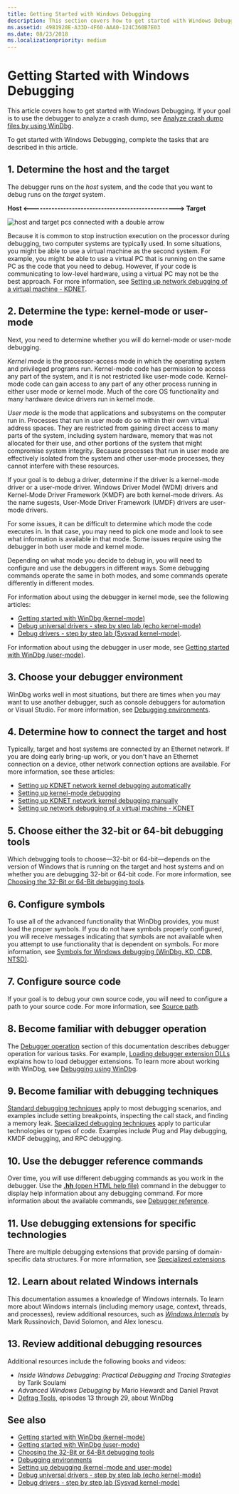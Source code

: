 ```yaml
---
title: Getting Started with Windows Debugging
description: This section covers how to get started with Windows Debugging. If your goal is to use the debugger to analyze a crash dump, see Crash dump analysis using the Windows debuggers (WinDbg).
ms.assetid: 4981928E-A33D-4F60-AAA0-124C360B7E03
ms.date: 08/23/2018
ms.localizationpriority: medium
---
```


# Getting Started with Windows Debugging


This article covers how to get started with Windows Debugging. If your goal is to use the debugger to analyze a crash dump, see [Analyze crash dump files by using WinDbg](crash-dump-files.md).

To get started with Windows Debugging, complete the tasks that are described in this article.

## 1. Determine the host and the target 

The debugger runs on the *host* system, and the code that you want to debug runs on the *target* system.

   **Host &lt;--------------------------------------------------&gt; Target**

![host and target pcs connected with a double arrow](images/targethost1.png)

Because it is common to stop instruction execution on the processor during debugging, two computer systems are typically used. In some situations, you might be able to use a virtual machine as the second system. For example, you might be able to use a virtual PC that is running on the same PC as the code that you need to debug. However, if your code is communicating to low-level hardware, using a virtual PC may not be the best approach. For more information, see [Setting up network debugging of a virtual machine - KDNET](setting-up-network-debugging-of-a-virtual-machine-host.md).

## 2. Determine the type: kernel-mode or user-mode

Next, you need to determine whether you will do kernel-mode or user-mode debugging.

*Kernel mode* is the processor-access mode in which the operating system and privileged programs run. Kernel-mode code has permission to access any part of the system, and it is not restricted like user-mode code. Kernel-mode code can gain access to any part of any other process running in either user mode or kernel mode. Much of the core OS functionality and many hardware device drivers run in kernel mode.

*User mode* is the mode that applications and subsystems on the computer run in. Processes that run in user mode do so within their own virtual address spaces. They are restricted from gaining direct access to many parts of the system, including system hardware, memory that was not allocated for their use, and other portions of the system that might compromise system integrity. Because processes that run in user mode are effectively isolated from the system and other user-mode processes, they cannot interfere with these resources.

If your goal is to debug a driver, determine if the driver is a kernel-mode driver or a user-mode driver. Windows Driver Model (WDM) drivers and Kernel-Mode Driver Framework (KMDF) are both kernel-mode drivers. As the name sugests, User-Mode Driver Framework (UMDF) drivers are user-mode drivers.

For some issues, it can be difficult to determine which mode the code executes in. In that case, you may need to pick one mode and look to see what information is available in that mode. Some issues require using the debugger in both user mode and kernel mode.

Depending on what mode you decide to debug in, you will need to configure and use the debuggers in different ways. Some debugging commands operate the same in both modes, and some commands operate differently in different modes.

For information about using the debugger in kernel mode, see the following articles:
   - [Getting started with WinDbg (kernel-mode)](getting-started-with-windbg--kernel-mode-.md) 
   - [Debug universal drivers - step by step lab (echo kernel-mode)](debug-universal-drivers---step-by-step-lab--echo-kernel-mode-.md) 
   - [Debug drivers - step by step lab (Sysvad kernel-mode)](debug-universal-drivers--kernel-mode-.md). 
    
For information about using the debugger in user mode, see [Getting started with WinDbg (user-mode)](getting-started-with-windbg.md).

## 3. Choose your debugger environment

WinDbg works well in most situations, but there are times when you may want to use another debugger, such as console debuggers for automation or Visual Studio. For more information, see [Debugging environments](debuggers-in-the-debugging-tools-for-windows-package.md).

## 4. Determine how to connect the target and host

Typically, target and host systems are connected by an Ethernet network. If you are doing early bring-up work, or you don't have an Ethernet connection on a device, other network connection options are available. For more information, see these articles:
   -   [Setting up KDNET network kernel debugging automatically](setting-up-a-network-debugging-connection-automatically.md)
   -   [Setting up kernel-mode debugging](setting-up-kernel-mode-debugging-in-windbg--cdb--or-ntsd.md)
   -   [Setting up KDNET network kernel debugging manually](setting-up-a-network-debugging-connection.md)
   -   [Setting up network debugging of a virtual machine - KDNET](setting-up-network-debugging-of-a-virtual-machine-host.md)

## 5. Choose either the 32-bit or 64-bit debugging tools

Which debugging tools to choose—32-bit or 64-bit—depends on the version of Windows that is running on the target and host systems and on whether you are debugging 32-bit or 64-bit code. For more information, see [Choosing the 32-Bit or 64-Bit debugging tools](choosing-a-32-bit-or-64-bit-debugger-package.md).

## 6. Configure symbols

To use all of the advanced functionality that WinDbg provides, you must load the proper symbols. If you do not have symbols properly configured, you will receive messages indicating that symbols are not available when you attempt to use functionality that is dependent on symbols. For more information, see [Symbols for Windows debugging (WinDbg, KD, CDB, NTSD)](symbols.md).

## 7. Configure source code

If your goal is to debug your own source code, you will need to configure a path to your source code. For more information, see [Source path](source-path.md).

## 8. Become familiar with debugger operation

The [Debugger operation](debugger-operation-win8.md) section of this documentation describes debugger operation for various tasks. For example, [Loading debugger extension DLLs](loading-debugger-extension-dlls.md) explains how to load debugger extensions. To learn more about working with WinDbg, see [Debugging using WinDbg](debugging-using-windbg.md).

## 9. Become familiar with debugging techniques

[Standard debugging techniques](standard-debugging-techniques.md) apply to most debugging scenarios, and examples include setting breakpoints, inspecting the call stack, and finding a memory leak. [Specialized debugging techniques](specialized-debugging-techniques.md) apply to particular technologies or types of code. Examples include Plug and Play debugging, KMDF debugging, and RPC debugging.

## 10. Use the debugger reference commands

Over time, you will use different debugging commands as you work in the debugger. Use the [**.hh** (open HTML help file)](-hh--open-html-help-file-.md) command in the debugger to display help information about any debugging command. For more information about the available commands, see [Debugger reference](debugger-reference.md).

## 11. Use debugging extensions for specific technologies

There are multiple debugging extensions that provide parsing of domain-specific data structures. For more information, see [Specialized extensions](specialized-extensions.md).

## 12. Learn about related Windows internals

This documentation assumes a knowledge of Windows internals. To learn more about Windows internals (including memory usage, context, threads, and processes), review additional resources, such as [*Windows Internals*](https://docs.microsoft.com/sysinternals/learn/windows-internals) by Mark Russinovich, David Solomon, and Alex Ionescu.

## 13. Review additional debugging resources

Additional resources include the following books and videos:
-  *Inside Windows Debugging: Practical Debugging and Tracing Strategies* by Tarik Soulami
-   *Advanced Windows Debugging* by Mario Hewardt and Daniel Pravat
-   [Defrag Tools](https://channel9.msdn.com/Shows/Defrag-Tools), episodes 13 through 29, about WinDbg


## See also

-   [Getting started with WinDbg (kernel-mode)](getting-started-with-windbg--kernel-mode-.md)
-   [Getting started with WinDbg (user-mode)](getting-started-with-windbg.md)
-   [Choosing the 32-Bit or 64-Bit debugging tools](choosing-a-32-bit-or-64-bit-debugger-package.md)
-   [Debugging environments](debuggers-in-the-debugging-tools-for-windows-package.md)
-   [Setting up debugging (kernel-mode and user-mode)](getting-set-up-for-debugging.md)
-   [Debug universal drivers - step by step lab (echo kernel-mode)](debug-universal-drivers---step-by-step-lab--echo-kernel-mode-.md)
-   [Debug drivers - step by step lab (Sysvad kernel-mode)](debug-universal-drivers--kernel-mode-.md)
